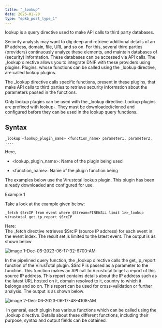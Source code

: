 ```yaml
---
title: "_lookup"
date: 2025-01-20
type: "epkb_post_type_1"
---
```


  
lookup is a query directive used to make API calls to third party databases.

Security analysts may want to dig deep and retrieve additional details of an IP address, domain, file, URL and so on. For this, several third parties (providers) continuously analyze these elements, and maintain databases of (security) information. These databases can be accessed via API calls. The \_lookup directive allows you to integrate DNIF with these providers using plugins. Plugins, whose functions can be called using the \_lookup directive, are called lookup plugins.

The \_lookup directive calls specific functions, present in these plugins, that make API calls to third parties to retrieve security information about the parameters passed in the functions.

Only lookup plugins can be used with the \_lookup directive. Lookup plugins are prefixed with lookup-. They must be downloaded/cloned and configured before they can be used in the lookup query functions.

## **Syntax**

```
_lookup <lookup_plugin_name> <function_name> parameter1, parameter2, ....
```

Here,

- <lookup\_plugin\_name>: Name of the plugin being used

- <function\_name>: Name of the plugin function being

The examples below use the Virustotal lookup plugin. This plugin has been already downloaded and configured for use.

Example 1

Take a look at the example given below:

```
_fetch $SrcIP from event where $Stream=FIREWALL limit 1>>_lookup virustotal get_ip_report $SrcIP
```

Here:  
The \_fetch directive retrieves $SrcIP (source IP address) for each event in the event index. The result set is limited to the latest event. The output is as shown below

![image 1-Dec-06-2023-06-17-32-6700-AM](./Image%20slookup/image201-Dec-06-2023-06-17-32-6700-AM.webp)

In the pipelined query function, the \_lookup directive calls the get\_ip\_report function of the VirusTotal plugin. $SrcIP is passed as a parameter to the function. This function makes an API call to VirusTotal to get a report of this source IP address. This report contains details about the IP address such as the latest URL hosted on it, domain resolved to it, country to which it belongs and so on. This report can be used for cross-validation or further analysis. The output is as shown below:

![image 2-Dec-06-2023-06-17-48-4108-AM](./Image%20slookup/image202-Dec-06-2023-06-17-48-4108-AM.webp)

 In general, each plugin has various functions which can be called using the \_lookup directive. Details about these different functions, including their purpose, syntax and output fields can be obtained.
